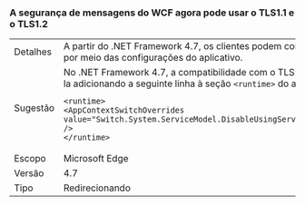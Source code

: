 ### <a name="wcf-message-security-now-is-able-to-use-tls11-and-tls12"></a>A segurança de mensagens do WCF agora pode usar o TLS1.1 e o TLS1.2

|   |   |
|---|---|
|Detalhes|A partir do .NET Framework 4.7, os clientes podem configurar o TLS1.1 ou o TLS1.2 na segurança de mensagens do WCF, além do SSL3.0 e o TLS1.0, por meio das configurações do aplicativo.|
|Sugestão|No .NET Framework 4.7, a compatibilidade com o TLS1.1 e o TLS1.2 na segurança de mensagens do WCF é desabilitada por padrão. É possível habilitá-la adicionando a seguinte linha à seção <code>&lt;runtime&gt;</code> do arquivo web.config:<pre><code class="language-xml">&lt;runtime&gt;&#13;&#10;&lt;AppContextSwitchOverrides value=&quot;Switch.System.ServiceModel.DisableUsingServicePointManagerSecurityProtocols=false;Switch.System.Net.DontEnableSchUseStrongCrypto=false&quot; /&gt;&#13;&#10;&lt;/runtime&gt;&#13;&#10;</code></pre>|
|Escopo|Microsoft Edge|
|Versão|4.7|
|Tipo|Redirecionando|


